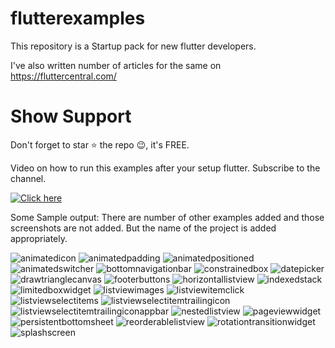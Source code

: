 # flutterexamples
This repository is a Startup pack for new flutter developers. 

I've also written number of articles for the same on https://fluttercentral.com/

# Show Support

Don't forget to star ⭐ the repo 😉, it's FREE.

Video on how to run this examples after your setup flutter. Subscribe to the channel.

[![Click here](https://i9.ytimg.com/vi/rv6jMlH0Jho/mq1.jpg?sqp=CN319vIF&rs=AOn4CLAMyZktxFbvhFxDOH_Ucq11hrTMhA)](https://www.youtube.com/watch?v=rv6jMlH0Jho)

Some Sample output: There are number of other examples added and those screenshots are not added. But the name of the project is added appropriately. 

![animatedicon] ![animatedpadding] ![animatedpositioned] ![animatedswitcher] ![bottomnavigationbar] ![constrainedbox] ![datepicker] ![drawtrianglecanvas] ![footerbuttons] ![horizontallistview] ![indexedstack] ![limitedboxwidget] ![listviewimages] ![listviewitemclick] ![listviewselectitems] ![listviewselectitemtrailingicon] ![listviewselectitemtrailingiconappbar] ![nestedlistview] ![pageviewwidget] ![persistentbottomsheet] ![reorderablelistview] ![rotationtransitionwidget] ![splashscreen] 


[animatedicon]: Images/animatedicon.gif
[animatedpadding]: Images/animatedpadding.gif
[animatedpositioned]: Images/animatedpositioned.gif
[animatedswitcher]: Images/animatedswitcher.gif
[bottomnavigationbar]: Images/bottomnavigationbar.gif
[constrainedbox]: Images/constrainedbox.PNG
[datepicker]: Images/datepicker.gif
[drawtrianglecanvas]: Images/drawtrianglecanvas.PNG
[footerbuttons]: Images/footerbuttons.PNG
[horizontallistview]: Images/horizontallistview.gif
[indexedstack]: Images/indexedstack.gif
[limitedboxwidget]: Images/limitedboxwidget.gif
[listviewimages]: Images/listviewimages.gif
[listviewitemclick]: Images/listviewitemclick.gif
[listviewselectitems]: Images/listviewselectitems.gif
[listviewselectitemtrailingicon]: Images/listviewselectitemtrailingicon.gif
[listviewselectitemtrailingiconappbar]: Images/listviewselectitemtrailingiconappbar.gif
[nestedlistview]: Images/nestedlistview.gif
[pageviewwidget]: Images/pageviewwidget.gif
[persistentbottomsheet]: Images/persistentbottomsheet.gif
[reorderablelistview]: Images/reorderablelistview.gif
[rotationtransitionwidget]: Images/rotationtransitionwidget.gif
[splashscreen]: Images/splashscreen.gif


